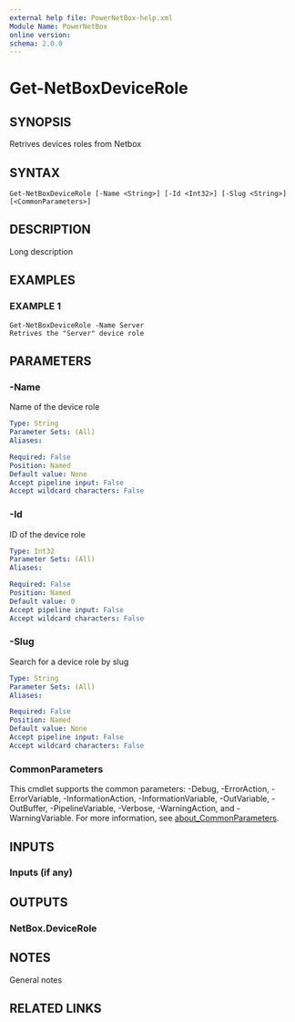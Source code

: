 ```yaml
---
external help file: PowerNetBox-help.xml
Module Name: PowerNetBox
online version:
schema: 2.0.0
---
```


# Get-NetBoxDeviceRole

## SYNOPSIS
Retrives devices roles from Netbox

## SYNTAX

```
Get-NetBoxDeviceRole [-Name <String>] [-Id <Int32>] [-Slug <String>] [<CommonParameters>]
```

## DESCRIPTION
Long description

## EXAMPLES

### EXAMPLE 1
```
Get-NetBoxDeviceRole -Name Server
Retrives the "Server" device role
```

## PARAMETERS

### -Name
Name of the device role

```yaml
Type: String
Parameter Sets: (All)
Aliases:

Required: False
Position: Named
Default value: None
Accept pipeline input: False
Accept wildcard characters: False
```

### -Id
ID of the device role

```yaml
Type: Int32
Parameter Sets: (All)
Aliases:

Required: False
Position: Named
Default value: 0
Accept pipeline input: False
Accept wildcard characters: False
```

### -Slug
Search for a device role by slug

```yaml
Type: String
Parameter Sets: (All)
Aliases:

Required: False
Position: Named
Default value: None
Accept pipeline input: False
Accept wildcard characters: False
```

### CommonParameters
This cmdlet supports the common parameters: -Debug, -ErrorAction, -ErrorVariable, -InformationAction, -InformationVariable, -OutVariable, -OutBuffer, -PipelineVariable, -Verbose, -WarningAction, and -WarningVariable. For more information, see [about_CommonParameters](http://go.microsoft.com/fwlink/?LinkID=113216).

## INPUTS

### Inputs (if any)
## OUTPUTS

### NetBox.DeviceRole
## NOTES
General notes

## RELATED LINKS
